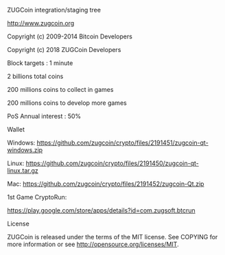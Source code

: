 ﻿ZUGCoin integration/staging tree


http://www.zugcoin.org



Copyright (c) 2009-2014 Bitcoin Developers

Copyright (c) 2018 ZUGCoin Developers






Block targets : 1 minute

2 billions total coins

200 millions coins to collect in games

200 millions coins to develop more games


PoS Annual interest : 50%








Wallet


Windows: https://github.com/zugcoin/crypto/files/2191451/zugcoin-qt-windows.zip


Linux: https://github.com/zugcoin/crypto/files/2191450/zugcoin-qt-linux.tar.gz


Mac: https://github.com/zugcoin/crypto/files/2191452/zugcoin-Qt.zip






1st Game CryptoRun:


https://play.google.com/store/apps/details?id=com.zugsoft.btcrun






License

ZUGCoin is released under the terms of the MIT license. 
See COPYING for more information or see http://opensource.org/licenses/MIT.